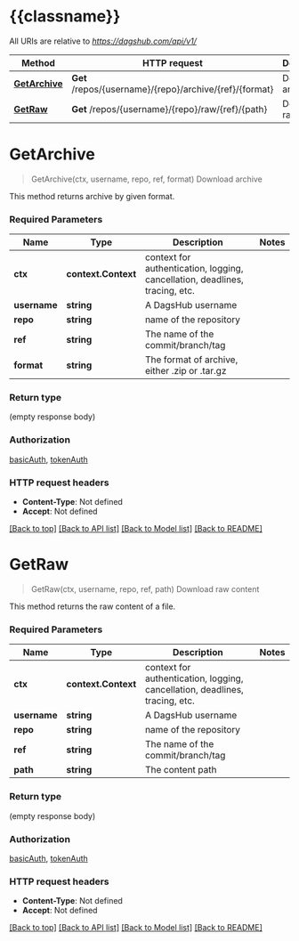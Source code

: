 # {{classname}}

All URIs are relative to *https://dagshub.com/api/v1/*

Method | HTTP request | Description
------------- | ------------- | -------------
[**GetArchive**](ContentApi.md#GetArchive) | **Get** /repos/{username}/{repo}/archive/{ref}/{format} | Download archive
[**GetRaw**](ContentApi.md#GetRaw) | **Get** /repos/{username}/{repo}/raw/{ref}/{path} | Download raw content

# **GetArchive**
> GetArchive(ctx, username, repo, ref, format)
Download archive

This method returns archive by given format.

### Required Parameters

Name | Type | Description  | Notes
------------- | ------------- | ------------- | -------------
 **ctx** | **context.Context** | context for authentication, logging, cancellation, deadlines, tracing, etc.
  **username** | **string**| A DagsHub username | 
  **repo** | **string**| name of the repository | 
  **ref** | **string**| The name of the commit/branch/tag | 
  **format** | **string**| The format of archive, either .zip or .tar.gz | 

### Return type

 (empty response body)

### Authorization

[basicAuth](../README.md#basicAuth), [tokenAuth](../README.md#tokenAuth)

### HTTP request headers

 - **Content-Type**: Not defined
 - **Accept**: Not defined

[[Back to top]](#) [[Back to API list]](../README.md#documentation-for-api-endpoints) [[Back to Model list]](../README.md#documentation-for-models) [[Back to README]](../README.md)

# **GetRaw**
> GetRaw(ctx, username, repo, ref, path)
Download raw content

This method returns the raw content of a file.

### Required Parameters

Name | Type | Description  | Notes
------------- | ------------- | ------------- | -------------
 **ctx** | **context.Context** | context for authentication, logging, cancellation, deadlines, tracing, etc.
  **username** | **string**| A DagsHub username | 
  **repo** | **string**| name of the repository | 
  **ref** | **string**| The name of the commit/branch/tag | 
  **path** | **string**| The content path | 

### Return type

 (empty response body)

### Authorization

[basicAuth](../README.md#basicAuth), [tokenAuth](../README.md#tokenAuth)

### HTTP request headers

 - **Content-Type**: Not defined
 - **Accept**: Not defined

[[Back to top]](#) [[Back to API list]](../README.md#documentation-for-api-endpoints) [[Back to Model list]](../README.md#documentation-for-models) [[Back to README]](../README.md)

